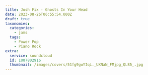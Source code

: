 ```yaml
---
title: Josh Fix - Ghosts In Your Head 
date: 2023-08-26T06:55:54.000Z
draft: true
taxonomies:
  categories:
    - jams
  tags:
    - Power Pop
    - Piano Rock
extra:
  service: soundcloud
  id: 1007802916
  thumbnail: /images/covers/51fg9gwYIqL._UXNaN_FMjpg_QL85_.jpg
---
```

